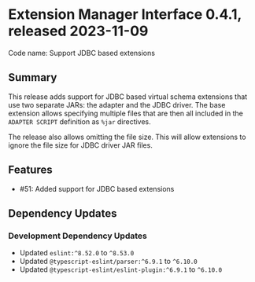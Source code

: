 # Extension Manager Interface 0.4.1, released 2023-11-09

Code name: Support JDBC based extensions

## Summary

This release adds support for JDBC based virtual schema extensions that use two separate JARs: the adapter and the JDBC driver. The base extension allows specifying multiple files that are then all included in the `ADAPTER SCRIPT` definition as `%jar` directives.

The release also allows omitting the file size. This will allow extensions to ignore the file size for JDBC driver JAR files.

## Features

* #51: Added support for JDBC based extensions

## Dependency Updates

### Development Dependency Updates

* Updated `eslint:^8.52.0` to `^8.53.0`
* Updated `@typescript-eslint/parser:^6.9.1` to `^6.10.0`
* Updated `@typescript-eslint/eslint-plugin:^6.9.1` to `^6.10.0`
